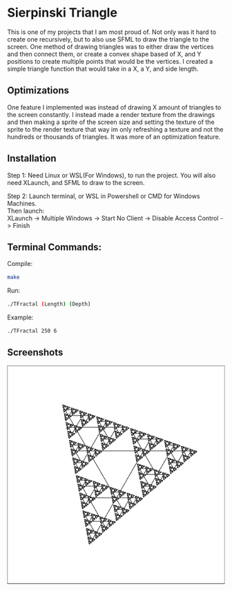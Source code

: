 
# Sierpinski Triangle

This is one of my projects that I am most proud of. Not only was it hard to create one recursively, but to also use SFML to draw
the triangle to the screen. One method of drawing triangles was to either draw the vertices and then connect them, or create a convex shape based of X, and Y positions to create multiple points that would be the vertices. I created a simple triangle function that would take in a X, a Y, and side length.



## Optimizations


One feature I implemented was instead of drawing X amount of triangles to the screen
    constantly. I instead made a render texture from the drawings and then making a sprite
    of the screen size and setting the texture of the sprite to the render texture 
    that way im only refreshing a texture and not the hundreds or thousands of triangles. It
    was more of an optimization feature.

## Installation

Step 1: Need Linux or WSL(For Windows), to run the project. You will also need XLaunch, and SFML to draw to the screen.

Step 2: Launch terminal, or WSL in Powershell or CMD for Windows Machines.  
Then launch:   
XLaunch -> Multiple Windows -> Start No Client -> Disable Access Control -> Finish


## Terminal Commands:

Compile:
```bash
make
```
Run: 
```bash
./TFractal (Length) (Depth)
```
Example:
```bash
./TFractal 250 6
```
## Screenshots

![My Image](screenshot.png)

